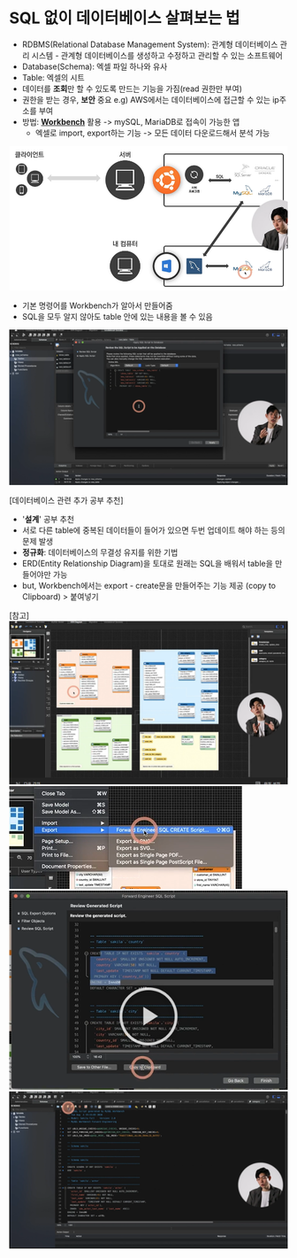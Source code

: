 # SQL 없이 데이터베이스 살펴보는 법
- RDBMS(Relational Database Management System): 관계형 데이터베이스 관리 시스템 - 관계형 데이터베이스를 생성하고 수정하고 관리할 수 있는 소프트웨어
- Database(Schema): 엑셀 파일 하나와 유사
- Table: 엑셀의 시트
- 데이터를 **조회**만 할 수 있도록 만드는 기능을 가짐(read 권한만 부여)
- 권한을 받는 경우, **보안** 중요 e.g) AWS에서는 데이터베이스에 접근할 수 있는 ip주소를 부여
- 방법: <u>**Workbench**</u> 활용 -> mySQL, MariaDB로 접속이 가능한 앱
  - 엑셀로 import, export하는 기능 -> 모든 데이터 다운로드해서 분석 가능

![img_44.PNG](images/img_44.PNG)

- 기본 명령어를 Workbench가 알아서 만들어줌
- SQL을 모두 알지 않아도 table 안에 있는 내용을 볼 수 있음

![img_45.PNG](images/img_45.PNG)

[데이터베이스 관련 추가 공부 추천]
- '**설계**' 공부 추천
- 서로 다른 table에 중복된 데이터들이 들어가 있으면 두번 업데이트 해야 하는 등의 문제 발생
- **정규화**: 데이터베이스의 무결성 유지를 위한 기법
- ERD(Entity Relationship Diagram)을 토대로 원래는 SQL을 배워서 table을 만들어야만 가능
- but, Workbench에서는 export - create문을 만들어주는 기능 제공 (copy to Clipboard) > 붙여넣기
 
[참고]
![img_46.PNG](images/img_46.PNG)
![img_47.PNG](images/img_47.PNG)
![img_48.PNG](images/img_48.PNG)
![img_49.PNG](images/img_49.PNG)

